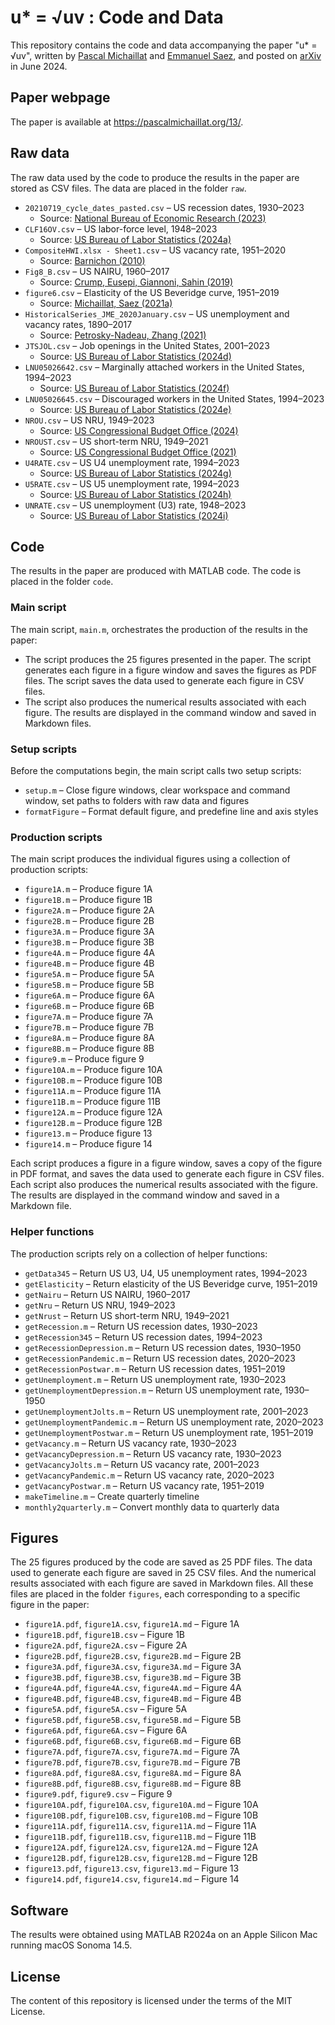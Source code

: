 # u* = √uv : Code and Data

This repository contains the code and data accompanying the paper "u* = √uv", written by [Pascal Michaillat](https://pascalmichaillat.org) and [Emmanuel Saez](https://eml.berkeley.edu/~saez/), and posted on [arXiv](https://arxiv.org/abs/2206.13012) in June 2024.

## Paper webpage

The paper is available at https://pascalmichaillat.org/13/.

## Raw data

The raw data used by the code to produce the results in the paper are stored as CSV files. The data are placed in the folder `raw`. 

+ `20210719_cycle_dates_pasted.csv` – US recession dates, 1930–2023
	+ Source: [National Bureau of Economic Research (2023)](https://www.nber.org/research/data/us-business-cycle-expansions-and-contractions)
+ `CLF16OV.csv` – US labor-force level, 1948–2023
	+ Source: [US Bureau of Labor Statistics (2024a)](https://fred.stlouisfed.org/series/CLF16OV)
+ `CompositeHWI.xlsx - Sheet1.csv` – US vacancy rate, 1951–2020
	+ Source: [Barnichon (2010)](https://docs.google.com/spreadsheets/d/1fkMinSHkjTL99-bLZYFldQ8rHtgh8lxd)
+ `Fig8_B.csv` – US NAIRU, 1960–2017
	+ Source: [Crump, Eusepi, Giannoni, Sahin (2019)](https://www.brookings.edu/articles/a-unified-approach-to-measuring-u/)
+ `figure6.csv` – Elasticity of the US Beveridge curve, 1951–2019
	+ Source: [Michaillat, Saez (2021a)](https://github.com/pmichaillat/unemployment-gap)
+ `HistoricalSeries_JME_2020January.csv` – US unemployment and vacancy rates, 1890–2017
	+ Source: [Petrosky-Nadeau, Zhang (2021)](https://docs.google.com/spreadsheets/d/1Ym0zkHZtIvb73zjLzL2cz_P5lXrulzFgvZpA5ZYyElI)
+ `JTSJOL.csv` – Job openings in the United States, 2001–2023
	+ Source: [US Bureau of Labor Statistics (2024d)](https://fred.stlouisfed.org/series/JTSJOL)
+ `LNU05026642.csv` – Marginally attached workers in the United States, 1994–2023
	+ Source: [US Bureau of Labor Statistics (2024f)](https://fred.stlouisfed.org/series/LNU05026642)
+ `LNU05026645.csv` – Discouraged workers in the United States, 1994–2023
	+ Source: [US Bureau of Labor Statistics (2024e)](https://fred.stlouisfed.org/series/LNU05026645)
+ `NROU.csv` – US NRU, 1949–2023
	+ Source: [US Congressional Budget Office (2024)](https://fred.stlouisfed.org/series/NROU)
+ `NROUST.csv` – US short-term NRU, 1949–2021
	+ Source: [US Congressional Budget Office (2021)](https://fred.stlouisfed.org/series/NROUST)
+ `U4RATE.csv` – US U4 unemployment rate, 1994–2023
	+ Source: [US Bureau of Labor Statistics (2024g)](https://fred.stlouisfed.org/series/U4RATE)
+ `U5RATE.csv` – US U5 unemployment rate, 1994–2023
	+ Source: [US Bureau of Labor Statistics (2024h)](https://fred.stlouisfed.org/series/U5RATE)
+ `UNRATE.csv` – US unemployment (U3) rate, 1948–2023
	+ Source: [US Bureau of Labor Statistics (2024i)](https://fred.stlouisfed.org/series/UNRATE)

## Code

The results in the paper are produced with MATLAB code. The code is placed in the folder `code`.

### Main script

The main script, `main.m`, orchestrates the production of the results in the paper:

+ The script produces the 25 figures presented in the paper. The script generates each figure in a figure window and saves the figures as PDF files. The script saves the data used to generate each figure in CSV files.
+ The script also produces the numerical results associated with each figure. The results are displayed in the command window and saved in Markdown files.

### Setup scripts

Before the computations begin, the main script calls two setup scripts:

+ `setup.m` – Close figure windows, clear workspace and command window, set paths to folders with raw data and figures
+ `formatFigure` – Format default figure, and predefine line and axis styles

### Production scripts

The main script produces the individual figures using a collection of production scripts:

+ `figure1A.m` – Produce figure 1A
+ `figure1B.m` – Produce figure 1B
+ `figure2A.m` – Produce figure 2A
+ `figure2B.m` – Produce figure 2B
+ `figure3A.m` – Produce figure 3A
+ `figure3B.m` – Produce figure 3B
+ `figure4A.m` – Produce figure 4A
+ `figure4B.m` – Produce figure 4B
+ `figure5A.m` – Produce figure 5A
+ `figure5B.m` – Produce figure 5B
+ `figure6A.m` – Produce figure 6A
+ `figure6B.m` – Produce figure 6B
+ `figure7A.m` – Produce figure 7A
+ `figure7B.m` – Produce figure 7B
+ `figure8A.m` – Produce figure 8A
+ `figure8B.m` – Produce figure 8B
+ `figure9.m` – Produce figure 9
+ `figure10A.m` – Produce figure 10A
+ `figure10B.m` – Produce figure 10B
+ `figure11A.m` – Produce figure 11A
+ `figure11B.m` – Produce figure 11B
+ `figure12A.m` – Produce figure 12A
+ `figure12B.m` – Produce figure 12B
+ `figure13.m` – Produce figure 13
+ `figure14.m` – Produce figure 14

Each script produces a figure in a figure window, saves a copy of the figure in PDF format, and saves the data used to generate each figure in CSV files. Each script also produces the numerical results associated with the figure. The results are displayed in the command window and saved in a Markdown file.

### Helper functions

The production scripts rely on a collection of helper functions:
 
+ `getData345` – Return US U3, U4, U5 unemployment rates, 1994–2023
+ `getElasticity` – Return elasticity of the US Beveridge curve, 1951–2019
+ `getNairu` – Return US NAIRU, 1960–2017
+ `getNru` – Return US NRU, 1949–2023
+ `getNrust` – Return US short-term NRU, 1949–2021
+ `getRecession.m` – Return US recession dates, 1930–2023
+ `getRecession345` – Return US recession dates, 1994–2023
+ `getRecessionDepression.m` – Return US recession dates, 1930–1950
+ `getRecessionPandemic.m` – Return US recession dates, 2020–2023
+ `getRecessionPostwar.m` – Return US recession dates, 1951–2019
+ `getUnemployment.m` – Return US unemployment rate, 1930–2023
+ `getUnemploymentDepression.m` – Return US unemployment rate, 1930–1950
+ `getUnemploymentJolts.m` – Return US unemployment rate, 2001–2023
+ `getUnemploymentPandemic.m` – Return US unemployment rate, 2020–2023
+ `getUnemploymentPostwar.m` – Return US unemployment rate, 1951–2019
+ `getVacancy.m` – Return US vacancy rate, 1930–2023
+ `getVacancyDepression.m` – Return US vacancy rate, 1930–2023
+ `getVacancyJolts.m` – Return US vacancy rate, 2001–2023
+ `getVacancyPandemic.m` – Return US vacancy rate, 2020–2023
+ `getVacancyPostwar.m` – Return US vacancy rate, 1951–2019
+ `makeTimeline.m` – Create quarterly timeline
+ `monthly2quarterly.m` – Convert monthly data to quarterly data

## Figures

The 25 figures produced by the code are saved as 25 PDF files. The data used to generate each figure are saved in 25 CSV files. And the numerical results associated with each figure are saved in Markdown files. All these files are placed in the folder `figures`, each corresponding to a specific figure in the paper:

+ `figure1A.pdf`, `figure1A.csv`, `figure1A.md` – Figure 1A
+ `figure1B.pdf`, `figure1B.csv` – Figure 1B
+ `figure2A.pdf`, `figure2A.csv` – Figure 2A
+ `figure2B.pdf`, `figure2B.csv`, `figure2B.md` – Figure 2B
+ `figure3A.pdf`, `figure3A.csv`, `figure3A.md` – Figure 3A
+ `figure3B.pdf`, `figure3B.csv`, `figure3B.md` – Figure 3B
+ `figure4A.pdf`, `figure4A.csv`, `figure4A.md` – Figure 4A
+ `figure4B.pdf`, `figure4B.csv`, `figure4B.md` – Figure 4B
+ `figure5A.pdf`, `figure5A.csv` – Figure 5A
+ `figure5B.pdf`, `figure5B.csv`, `figure5B.md` – Figure 5B
+ `figure6A.pdf`, `figure6A.csv` – Figure 6A
+ `figure6B.pdf`, `figure6B.csv`, `figure6B.md` – Figure 6B
+ `figure7A.pdf`, `figure7A.csv`, `figure7A.md` – Figure 7A
+ `figure7B.pdf`, `figure7B.csv`, `figure7B.md` – Figure 7B
+ `figure8A.pdf`, `figure8A.csv`, `figure8A.md` – Figure 8A
+ `figure8B.pdf`, `figure8B.csv`, `figure8B.md` – Figure 8B
+ `figure9.pdf`, `figure9.csv` – Figure 9
+ `figure10A.pdf`, `figure10A.csv`, `figure10A.md` – Figure 10A
+ `figure10B.pdf`, `figure10B.csv`, `figure10B.md` – Figure 10B
+ `figure11A.pdf`, `figure11A.csv`, `figure11A.md` – Figure 11A
+ `figure11B.pdf`, `figure11B.csv`, `figure11B.md` – Figure 11B
+ `figure12A.pdf`, `figure12A.csv`, `figure12A.md` – Figure 12A
+ `figure12B.pdf`, `figure12B.csv`, `figure12B.md` – Figure 12B
+ `figure13.pdf`, `figure13.csv`, `figure13.md` – Figure 13
+ `figure14.pdf`, `figure14.csv`, `figure14.md` – Figure 14

## Software

The results were obtained using MATLAB R2024a on an Apple Silicon Mac running macOS Sonoma 14.5.

## License

The content of this repository is licensed under the terms of the MIT License.
